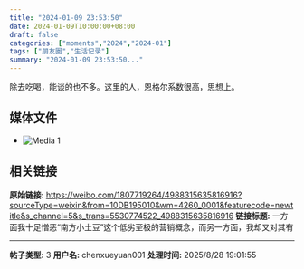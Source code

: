 ```yaml
---
title: "2024-01-09 23:53:50"
date: 2024-01-09T10:00:00+08:00
draft: false
categories: ["moments","2024","2024-01"]
tags: ["朋友圈","生活记录"]
summary: "2024-01-09 23:53:50..."
---
```


除去吃喝，能谈的也不多。这里的人，恩格尔系数很高，思想上。

## 媒体文件

- ![Media 1](/Moments/photos/2024-01-09/202401092353500.jpg)

## 相关链接

**原始链接:** https://weibo.com/1807719264/4988315635816916?sourceType=weixin&from=10DB195010&wm=4260_0001&featurecode=newtitle&s_channel=5&s_trans=5530774522_4988315635816916
**链接标题:** 一方面我十足憎恶“南方小土豆”这个低劣至极的营销概念，而另一方面，我却又对其有

---

**帖子类型:** 3
**用户名:** chenxueyuan001
**处理时间:** 2025/8/28 19:01:55